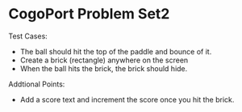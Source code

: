 # CogoPort Problem Set2


Test Cases:
- The ball should hit the top of the paddle and bounce of it.
- Create a brick (rectangle) anywhere on the screen
- When the ball hits the brick, the brick should hide.

Addtional Points:
- Add a score text and increment the score once you hit the brick.

